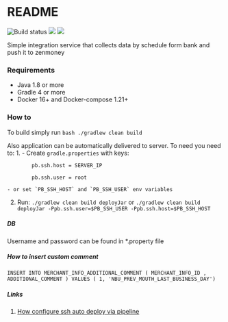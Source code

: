 # README #

![Build status](https://sonarcloud.io/api/project_badges/measure?project=pb-24-integration&metric=alert_status)
[![](https://images.microbadger.com/badges/image/bobobo/pb-integration.svg)](https://microbadger.com/images/bobobo/pb-integration "Size")
[![](https://images.microbadger.com/badges/version/bobobo/pb-integration.svg)](https://microbadger.com/images/bobobo/pb-integration "Version")


Simple integration service that collects data by schedule form bank and push it to zenmoney

### Requirements 
* Java 1.8 or more
* Gradle 4 or more
* Docker 16+ and Docker-compose 1.21+ 

### How to
To build simply run `bash ./gradlew clean build`

Also application can be automatically delivered to server. To need you need to:
1. 
    - Create `gradle.properties` with keys:
  
            pb.ssh.host = SERVER_IP
        
            pb.ssh.user = root
    
    - or set `PB_SSH_HOST` and `PB_SSH_USER` env variables

2. Run: 
    `./gradlew clean build deployJar` or `./gradlew clean build deployJar -Ppb.ssh.user=$PB_SSH_USER -Ppb.ssh.host=$PB_SSH_HOST` 
 
##### DB
Username and password can be found in *.property file

##### How to insert custom comment
`INSERT INTO MERCHANT_INFO_ADDITIONAL_COMMENT ( MERCHANT_INFO_ID , ADDITIONAL_COMMENT ) VALUES ( 1, 'NBU_PREV_MOUTH_LAST_BUSINESS_DAY')` 
 
##### Links
1. [How configure ssh auto deploy via pipeline](https://community.atlassian.com/t5/Bitbucket-questions/How-do-I-set-up-ssh-public-key-authentication-so-that-I-can-use/qaq-p/171671) 